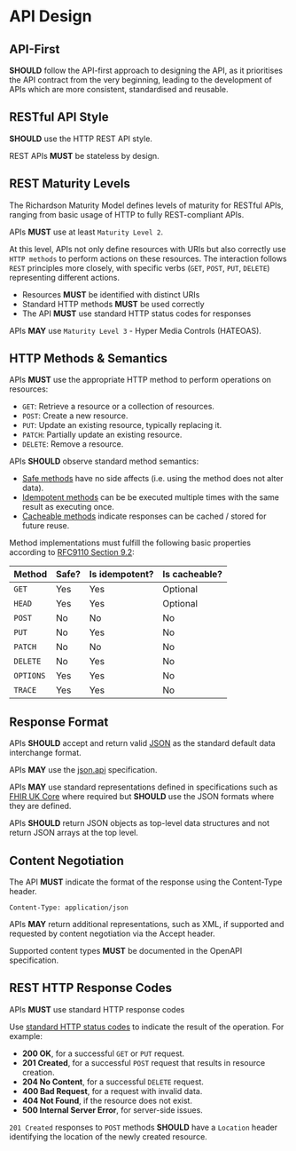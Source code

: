 # API Design

## API-First

**SHOULD** follow the API-first approach to designing the API, as it prioritises the API contract from the very beginning, leading to the development of APIs which are more consistent, standardised and reusable.

## RESTful API Style

**SHOULD** use the HTTP REST API style.

REST APIs **MUST** be stateless by design.

## REST Maturity Levels

The Richardson Maturity Model defines levels of maturity for RESTful APIs, ranging from basic usage of HTTP to fully REST-compliant APIs.

APIs **MUST** use at least `Maturity Level 2`.

At this level, APIs not only define resources with URIs but also correctly use `HTTP methods` to perform actions on these resources. The interaction follows `REST` principles more closely, with specific verbs (`GET`, `POST`, `PUT`, `DELETE`) representing different actions.

- Resources **MUST** be identified with distinct URIs
- Standard HTTP methods **MUST** be used correctly
- The API **MUST** use standard HTTP status codes for responses

APIs **MAY** use `Maturity Level 3` - Hyper Media Controls (HATEOAS).

## HTTP Methods & Semantics

APIs **MUST** use the appropriate HTTP method to perform operations on resources:

- `GET`: Retrieve a resource or a collection of resources.
- `POST`: Create a new resource.
- `PUT`: Update an existing resource, typically replacing it.
- `PATCH`: Partially update an existing resource.
- `DELETE`: Remove a resource.

APIs **SHOULD** observe standard method semantics:

- [Safe methods](https://datatracker.ietf.org/doc/html/rfc9110#section-9.2.1) have no side affects (i.e. using the method does not alter data).
- [Idempotent methods](https://datatracker.ietf.org/doc/html/rfc9110#section-9.2.2) can be be executed multiple times with the same result as executing once.
- [Cacheable methods](https://datatracker.ietf.org/doc/html/rfc9110#section-9.2.3) indicate responses can be cached / stored for future reuse.

Method implementations must fulfill the following basic properties according to [RFC9110 Section 9.2](https://datatracker.ietf.org/doc/html/rfc9110#section-9.2):

| Method    | Safe? | Is idempotent? | Is cacheable? |
|-----------|-------|----------------|---------------|
| `GET`     | Yes   | Yes            | Optional      |
| `HEAD`    | Yes   | Yes            | Optional      |
| `POST`    | No    | No             | No            |
| `PUT`     | No    | Yes            | No            |
| `PATCH`   | No    | No             | No            |
| `DELETE`  | No    | Yes            | No            |
| `OPTIONS` | Yes   | Yes            | No            |
| `TRACE`   | Yes   | Yes            | No            |

## Response Format

APIs **SHOULD** accept and return valid [JSON](https://datatracker.ietf.org/doc/html/rfc8259) as the standard default data interchange format.

APIs **MAY** use the [json.api](https://jsonapi.org/) specification.

APIs **MAY** use standard representations defined in specifications such as [FHIR UK Core](https://digital.nhs.uk/services/fhir-uk-core) where required but **SHOULD** use the JSON formats where they are defined.

APIs **SHOULD** return JSON objects as top-level data structures and not return JSON arrays at the top level.

## Content Negotiation

The API **MUST** indicate the format of the response using the Content-Type header.

```text
Content-Type: application/json
```

APIs **MAY** return additional representations, such as XML, if supported and requested by content negotiation via the Accept header.

Supported content types **MUST** be documented in the OpenAPI specification.

## REST HTTP Response Codes

APIs **MUST** use standard HTTP response codes

Use [standard HTTP status codes](https://www.iana.org/assignments/http-status-codes/http-status-codes.xhtml) to indicate the result of the operation. For example:

- **200 OK**, for a successful `GET` or `PUT` request.
- **201 Created**, for a successful `POST` request that results in resource creation.
- **204 No Content**, for a successful `DELETE` request.
- **400 Bad Request**, for a request with invalid data.
- **404 Not Found**, if the resource does not exist.
- **500 Internal Server Error**, for server-side issues.

`201 Created` responses to `POST` methods **SHOULD** have a `Location` header identifying the location of the newly created resource.
